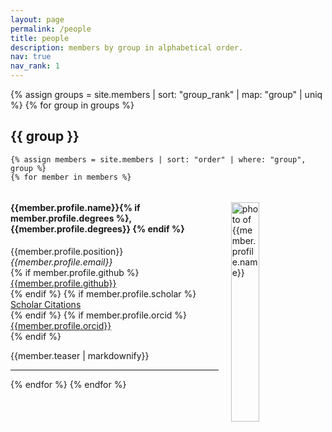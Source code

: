 ```yaml
---
layout: page
permalink: /people
title: people
description: members by group in alphabetical order.
nav: true
nav_rank: 1
---
```


{% assign groups = site.members | sort: "group_rank" | map: "group" | uniq %}
{% for group in groups %}

## {{ group }}

    {% assign members = site.members | sort: "order" | where: "group", group %}
    {% for member in members %}

<p>
<div id="{{member.profile.name}}" class="row" style="padding-top: 60px; margin-top: -60px;">
    <div class="col-sm-8">
        <img style="float: right; width: 30%; padding-left: 20px;" src="{{ member.profile.image | prepend: '/assets/img/' | prepend: site.baseurl | prepend: site.url }}" alt="photo of {{member.profile.name}}">
        <h4>{{member.profile.name}}{% if member.profile.degrees %}, {{member.profile.degrees}} {% endif %}</h4> 
        {{member.profile.position}} <br>
        <i class="fa fa-envelope"></i> <em>{{member.profile.email}}</em> <br>
        {% if member.profile.github %}
          <i class="fab fa-github"></i> <a href= "https://github.com/{{member.profile.github}}" target="_blank"> {{member.profile.github}} </a> <br>
        {% endif %}
        {% if member.profile.scholar %}
          <i class="ai ai-google-scholar"></i> <a href= "http://scholar.google.com/citations?user={{member.profile.scholar}}" target="_blank"> Scholar Citations </a> <br>
        {% endif %}
        {% if member.profile.orcid %}
          <i class="ai ai-orcid"></i> <a href="http://{{member.profile.orcid}}" target="_blank"> {{member.profile.orcid}}</a> <br>
        {% endif %}
        <p class="text-justify"><a href="{{member.url}}" style="text-decoration: none; color: inherit;">{{member.teaser | markdownify}}</a></p>
    </div>
</div>
<hr>
</p>
    {% endfor %}
{% endfor %}

